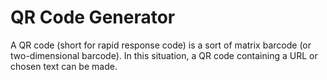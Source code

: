 # QR Code Generator
A QR code (short for rapid response code) is a sort of matrix barcode (or two-dimensional barcode). In this situation, a QR code containing a URL or chosen text can be made.
